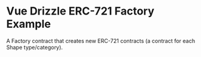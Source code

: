 # Vue Drizzle ERC-721 Factory Example

A Factory contract that creates new ERC-721 contracts (a contract for each Shape type/category).
